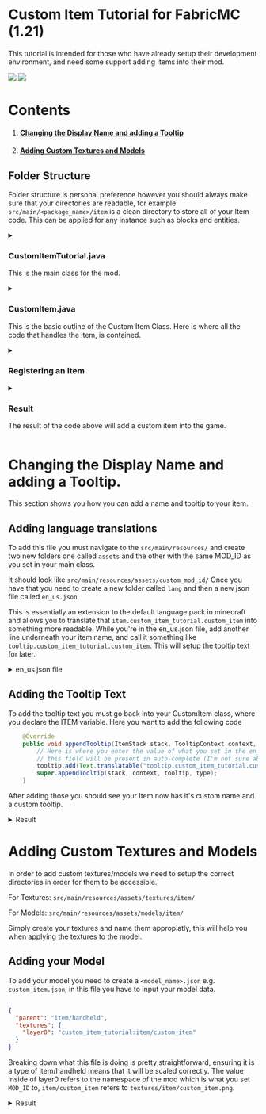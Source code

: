 # Custom Item Tutorial for FabricMC (1.21)
This tutorial is intended for those who have already setup their development environment, and need some support adding Items into their mod.

[<img src="https://img.shields.io/badge/1.21-green?style=flat&label=Minecraft%20Version&color=green">](<https://www.minecraft.net/download>) [<img src="https://img.shields.io/badge/0.15.11-blue?style=flat&label=Fabric%20Version&color=blue">](<https://fabricmc.net/use/installer/>)

# Contents
1. #### [Changing the Display Name and adding a Tooltip](#changing-the-display-name-and-adding-a-tooltip-1)
2. #### [Adding Custom Textures and Models](#adding-custom-textures-and-models-1)


## Folder Structure
Folder structure is personal preference however you should always make sure that your directories are readable, for example `src/main/<package_name>/item` is a clean directory to store all of your Item code.
This can be applied for any instance such as blocks and entities.

<details><summary><h3>CustomItemTutorial.java</h3>
<p>This is the main class for the mod.</p></summary>

```java
    package org.sixixsix.customitemtutorial;

    import net.fabricmc.api.ModInitializer;
    import org.sixixsix.customitemtutorial.item.ModItems;
    
    public class CustomItemTutorial implements ModInitializer {
    
        public static String MOD_ID = "custom_item_tutorial";
    
        /**
         * This is the main entrypoint of your mod.
         * All of your main functionality will be contained in here.
         */
        @Override
        public void onInitialize() {
            // Call the initializeItems function to register the items in the game.
            ModItems.initializeItems();
        }
    }
```

</details>
<details><summary><h3>CustomItem.java</h3>
<p>This is the basic outline of the Custom Item Class. Here is where all the code that handles the item, is contained.</p></summary>

```java
    package org.sixixsix.customitemtutorial.item;

    import net.minecraft.item.Item;
    import net.minecraft.item.ItemStack;
    import net.minecraft.item.tooltip.TooltipType;
    import net.minecraft.text.Text;
    
    import java.util.List;
    
    public class CustomItem extends Item {
    
        /** Declaration of the ITEM
         * Note that we declare an Item to be registered as ITEM, but we pass,
         * the {@link CustomItem} class we have made.
         * This ensures that the Item is actually an Item but is an instance of our CustomItem.
         */
        public static final Item ITEM = new CustomItem(new Settings());
    
        /** Constructor for CustomItem
         * This constructor can be used for many things,
         * for the purpose of this tutorial it will be defaulted {@link Item.Settings()}.
         */
        public CustomItem(Settings settings) {
            super(settings);
        }
    }

```

</details>
<details><summary><h3>Registering an Item</h3></summary>

```java
    package org.sixixsix.customitemtutorial.item;

    import net.minecraft.item.Item;
    import net.minecraft.registry.Registries;
    import net.minecraft.registry.Registry;
    import net.minecraft.util.Identifier;
    import org.sixixsix.customitemtutorial.CustomItemTutorial;
    
    public class ModItems {
    
        /**
         * Registering an Item
         * This function will allow us to register new Items after we have created them.
         *
         * @param name The parameter name handles what the item is called in the registry.
         * @param item The parameter item handles what the item object points to.
         */
        public static void registerItem(String name, Item item){
            Registry.register(Registries.ITEM, Identifier.of(CustomItemTutorial.MOD_ID, name), item);
        }
    
        /**
         * Initialize Items
         * This function will be used to initialize custom items.
         */
        public static void initializeItems(){
            // "custom_item" will be the accessible name,
            // CustomItem.ITEM is our ITEM's declaration.
            registerItem("custom_item", CustomItem.ITEM);
        }
    
    }
```

</details>

<details><summary><h3>Result</h3>
<p>The result of the code above will add a custom item into the game.</p></summary>
<img src="https://github.com/user-attachments/assets/b4e35cd6-0cc8-4597-a8e7-fd5541b4e7de">
</details>

# Changing the Display Name and adding a Tooltip.
This section shows you how you can add a name and tooltip to your item.

## Adding language translations
To add this file you must navigate to the `src/main/resources/` and create two new folders one called `assets` and the other with the same MOD_ID as you set in your main class.

It should look like `src/main/resources/assets/custom_mod_id/`
Once you have that you need to create a new folder called `lang` and then a new json file called `en_us.json`.

This is essentially an extension to the default language pack in minecraft and allows you to translate that `item.custom_item_tutorial.custom_item` into something more readable.
While you're in the en_us.json file, add another line underneath your item name, and call it something like `tooltip.custom_item_tutorial.custom_item`. This will setup the tooltip text for later.

<details><summary>en_us.json file</summary>
<img src="https://github.com/user-attachments/assets/596467a1-4c36-4e5c-8be2-f7d362fbfdf9">
</details>

## Adding the Tooltip Text
To add the tooltip text you must go back into your CustomItem class, where you declare the ITEM variable. Here you want to add the following code
```java
    @Override
    public void appendTooltip(ItemStack stack, TooltipContext context, List<Text> tooltip, TooltipType type) {
        // Here is where you enter the value of what you set in the en_us.json file, if you are using an IDE like IntelliJ IDEA,
        // this field will be present in auto-complete (I'm not sure about others).
        tooltip.add(Text.translatable("tooltip.custom_item_tutorial.custom_item"));
        super.appendTooltip(stack, context, tooltip, type);
    }
```

After adding those you should see your Item now has it's custom name and a custom tooltip.
<details><summary>Result</summary>
<img src="https://github.com/user-attachments/assets/6198977a-f144-43d9-8900-d6293c87f4a4">
</details>

# Adding Custom Textures and Models
In order to add custom textures/models we need to setup the correct directories in order for them to be accessible.

For Textures:
`src/main/resources/assets/textures/item/`

For Models:
`src/main/resources/assets/models/item/`

Simply create your textures and name them appropiatly, this will help you when applying the textures to the model.

## Adding your Model
To add your model you need to create a `<model_name>.json` e.g. `custom_item.json`, in this file you have to input your model data. 

```json

{
  "parent": "item/handheld",
  "textures": {
    "layer0": "custom_item_tutorial:item/custom_item"
  }
}

```
Breaking down what this file is doing is pretty straightforward, ensuring it is a type of item/handheld means that it will be scaled correctly.
The value inside of layer0 refers to the namespace of the mod which is what you set `MOD_ID` to, `item/custom_item` refers to `textures/item/custom_item.png`.

<details><summary>Result</summary>
<img src="https://github.com/user-attachments/assets/0322f87d-cd02-4c06-a01b-6372ecc09b42">
</details>
